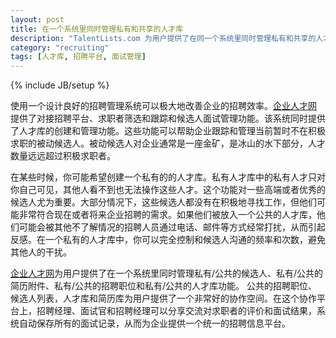 ```yaml
---
layout: post
title: 在一个系统里同时管理私有和共享的人才库
description: "TalentLists.com 为用户提供了在同一个系统里同时管理私有和共享的人才库、招聘职位、简历和候选人的功能"
category: "recruiting"
tags: [人才库, 招聘平台, 面试管理]
---
```

{% include JB/setup %}

使用一个设计良好的招聘管理系统可以极大地改善企业的招聘效率。[企业人才网](https://www.talentlines.com) 提供了对接招聘平台、求职者筛选和跟踪和候选人面试管理功能。该系统同时提供了人才库的创建和管理功能。这些功能可以帮助企业跟踪和管理当前暂时不在积极求职的被动候选人。被动候选人对企业通常是一座金矿，是冰山的水下部分，人才数量远远超过积极求职者。

在某些时候，你可能希望创建一个私有的的人才库。私有人才库中的私有人才只对你自己可见，其他人看不到也无法操作这些人才。这个功能对一些高端或者优秀的候选人尤为重要。大部分情况下，这些候选人都没有在积极地寻找工作，但他们可能非常符合现在或者将来企业招聘的需求。如果他们被放入一个公共的人才库，他们可能会被其他不了解情况的招聘人员通过电话、邮件等方式经常打扰，从而引起反感。在一个私有的人才库中，你可以完全控制和候选人沟通的频率和次数，避免其他人的干扰。

[企业人才网](https://www.talentlines.com)为用户提供了在一个系统里同时管理私有/公共的候选人、私有/公共的简历附件、私有/公共的招聘职位和私有/公共的人才库功能。
公共的招聘职位、候选人列表，人才库和简历库为用户提供了一个非常好的协作空间。在这个协作平台上，招聘经理、面试官和招聘经理可以分享交流对求职者的评价和面试结果，系统自动保存所有的面试记录，从而为企业提供一个统一的招聘信息平台。

